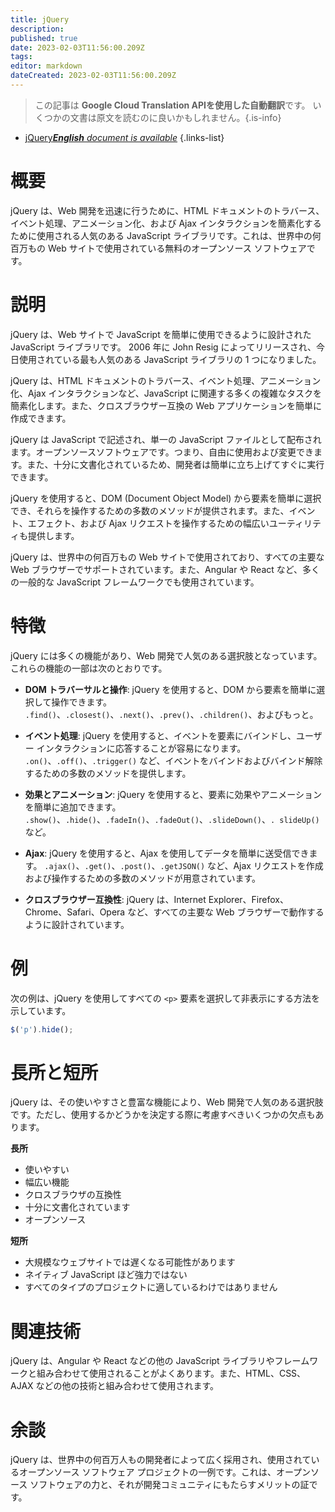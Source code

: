 ```yaml
---
title: jQuery
description: 
published: true
date: 2023-02-03T11:56:00.209Z
tags: 
editor: markdown
dateCreated: 2023-02-03T11:56:00.209Z
---
```


> この記事は **Google Cloud Translation APIを使用した自動翻訳**です。
いくつかの文書は原文を読むのに良いかもしれません。{.is-info}



- [jQuery***English** document is available*](/en/Knowledge-base/Dictionary/jquery)
{.links-list}


# 概要
jQuery は、Web 開発を迅速に行うために、HTML ドキュメントのトラバース、イベント処理、アニメーション化、および Ajax インタラクションを簡素化するために使用される人気のある JavaScript ライブラリです。これは、世界中の何百万もの Web サイトで使用されている無料のオープンソース ソフトウェアです。

# 説明
jQuery は、Web サイトで JavaScript を簡単に使用できるように設計された JavaScript ライブラリです。 2006 年に John Resig によってリリースされ、今日使用されている最も人気のある JavaScript ライブラリの 1 つになりました。

jQuery は、HTML ドキュメントのトラバース、イベント処理、アニメーション化、Ajax インタラクションなど、JavaScript に関連する多くの複雑なタスクを簡素化します。また、クロスブラウザー互換の Web アプリケーションを簡単に作成できます。

jQuery は JavaScript で記述され、単一の JavaScript ファイルとして配布されます。オープンソースソフトウェアです。つまり、自由に使用および変更できます。また、十分に文書化されているため、開発者は簡単に立ち上げてすぐに実行できます。

jQuery を使用すると、DOM (Document Object Model) から要素を簡単に選択でき、それらを操作するための多数のメソッドが提供されます。また、イベント、エフェクト、および Ajax リクエストを操作するための幅広いユーティリティも提供します。

jQuery は、世界中の何百万もの Web サイトで使用されており、すべての主要な Web ブラウザーでサポートされています。また、Angular や React など、多くの一般的な JavaScript フレームワークでも使用されています。

# 特徴
jQuery には多くの機能があり、Web 開発で人気のある選択肢となっています。これらの機能の一部は次のとおりです。

- **DOM トラバーサルと操作**: jQuery を使用すると、DOM から要素を簡単に選択して操作できます。 `.find()`、`.closest()`、`.next()`、`.prev()`、`.children()`、およびもっと。

- **イベント処理**: jQuery を使用すると、イベントを要素にバインドし、ユーザー インタラクションに応答することが容易になります。 `.on()`、`.off()`、`.trigger()` など、イベントをバインドおよびバインド解除するための多数のメソッドを提供します。

- **効果とアニメーション**: jQuery を使用すると、要素に効果やアニメーションを簡単に追加できます。 `.show()`、`.hide()`、`.fadeIn()`、`.fadeOut()`、`.slideDown()`、`. slideUp()` など。

- **Ajax**: jQuery を使用すると、Ajax を使用してデータを簡単に送受信できます。 `.ajax()`、`.get()`、`.post()`、`.getJSON()` など、Ajax リクエストを作成および操作するための多数のメソッドが用意されています。

- **クロスブラウザー互換性**: jQuery は、Internet Explorer、Firefox、Chrome、Safari、Opera など、すべての主要な Web ブラウザーで動作するように設計されています。

# 例
次の例は、jQuery を使用してすべての `<p>` 要素を選択して非表示にする方法を示しています。

```javascript
$('p').hide();
```

# 長所と短所
jQuery は、その使いやすさと豊富な機能により、Web 開発で人気のある選択肢です。ただし、使用するかどうかを決定する際に考慮すべきいくつかの欠点もあります。

**長所**
- 使いやすい
- 幅広い機能
- クロスブラウザの互換性
- 十分に文書化されています
- オープンソース

**短所**
- 大規模なウェブサイトでは遅くなる可能性があります
- ネイティブ JavaScript ほど強力ではない
- すべてのタイプのプロジェクトに適しているわけではありません

# 関連技術
jQuery は、Angular や React などの他の JavaScript ライブラリやフレームワークと組み合わせて使用されることがよくあります。また、HTML、CSS、AJAX などの他の技術と組み合わせて使用されます。

# 余談
jQuery は、世界中の何百万人もの開発者によって広く採用され、使用されているオープンソース ソフトウェア プロジェクトの一例です。これは、オープンソース ソフトウェアの力と、それが開発コミュニティにもたらすメリットの証です。
